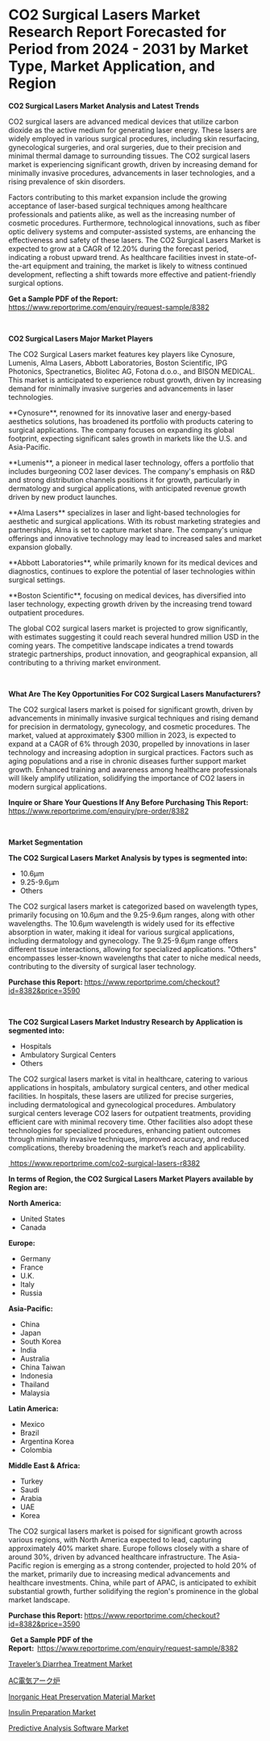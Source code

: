 <p><h1>CO2 Surgical Lasers Market Research Report Forecasted for Period from 2024 -  2031 by Market Type, Market Application, and Region</h1></p><p><strong>CO2 Surgical Lasers Market Analysis and Latest Trends</strong></p>
<p><p>CO2 surgical lasers are advanced medical devices that utilize carbon dioxide as the active medium for generating laser energy. These lasers are widely employed in various surgical procedures, including skin resurfacing, gynecological surgeries, and oral surgeries, due to their precision and minimal thermal damage to surrounding tissues. The CO2 surgical lasers market is experiencing significant growth, driven by increasing demand for minimally invasive procedures, advancements in laser technologies, and a rising prevalence of skin disorders. </p><p>Factors contributing to this market expansion include the growing acceptance of laser-based surgical techniques among healthcare professionals and patients alike, as well as the increasing number of cosmetic procedures. Furthermore, technological innovations, such as fiber optic delivery systems and computer-assisted systems, are enhancing the effectiveness and safety of these lasers. The CO2 Surgical Lasers Market is expected to grow at a CAGR of 12.20% during the forecast period, indicating a robust upward trend. As healthcare facilities invest in state-of-the-art equipment and training, the market is likely to witness continued development, reflecting a shift towards more effective and patient-friendly surgical options.</p></p>
<p><strong>Get a Sample PDF of the Report:&nbsp;</strong> <a href="https://www.reportprime.com/enquiry/request-sample/8382">https://www.reportprime.com/enquiry/request-sample/8382</a></p>
<p>&nbsp;</p>
<p><strong>CO2 Surgical Lasers Major Market Players</strong></p>
<p><p>The CO2 Surgical Lasers market features key players like Cynosure, Lumenis, Alma Lasers, Abbott Laboratories, Boston Scientific, IPG Photonics, Spectranetics, Biolitec AG, Fotona d.o.o., and BISON MEDICAL. This market is anticipated to experience robust growth, driven by increasing demand for minimally invasive surgeries and advancements in laser technologies.</p><p>**Cynosure**, renowned for its innovative laser and energy-based aesthetics solutions, has broadened its portfolio with products catering to surgical applications. The company focuses on expanding its global footprint, expecting significant sales growth in markets like the U.S. and Asia-Pacific.</p><p>**Lumenis**, a pioneer in medical laser technology, offers a portfolio that includes burgeoning CO2 laser devices. The company's emphasis on R&D and strong distribution channels positions it for growth, particularly in dermatology and surgical applications, with anticipated revenue growth driven by new product launches.</p><p>**Alma Lasers** specializes in laser and light-based technologies for aesthetic and surgical applications. With its robust marketing strategies and partnerships, Alma is set to capture market share. The company's unique offerings and innovative technology may lead to increased sales and market expansion globally.</p><p>**Abbott Laboratories**, while primarily known for its medical devices and diagnostics, continues to explore the potential of laser technologies within surgical settings. </p><p>**Boston Scientific**, focusing on medical devices, has diversified into laser technology, expecting growth driven by the increasing trend toward outpatient procedures.</p><p>The global CO2 surgical lasers market is projected to grow significantly, with estimates suggesting it could reach several hundred million USD in the coming years. The competitive landscape indicates a trend towards strategic partnerships, product innovation, and geographical expansion, all contributing to a thriving market environment.</p></p>
<p>&nbsp;</p>
<p><strong>What Are The Key Opportunities For CO2 Surgical Lasers Manufacturers?</strong></p>
<p><p>The CO2 surgical lasers market is poised for significant growth, driven by advancements in minimally invasive surgical techniques and rising demand for precision in dermatology, gynecology, and cosmetic procedures. The market, valued at approximately $300 million in 2023, is expected to expand at a CAGR of 6% through 2030, propelled by innovations in laser technology and increasing adoption in surgical practices. Factors such as aging populations and a rise in chronic diseases further support market growth. Enhanced training and awareness among healthcare professionals will likely amplify utilization, solidifying the importance of CO2 lasers in modern surgical applications.</p></p>
<p><strong>Inquire or Share Your Questions If Any Before Purchasing This Report:</strong> <a href="https://www.reportprime.com/enquiry/pre-order/8382">https://www.reportprime.com/enquiry/pre-order/8382</a></p>
<p>&nbsp;</p>
<p><strong>Market Segmentation</strong></p>
<p><strong>The CO2 Surgical Lasers Market Analysis by types is segmented into:</strong></p>
<p><ul><li>10.6μm</li><li>9.25-9.6μm</li><li>Others</li></ul></p>
<p><p>The CO2 surgical lasers market is categorized based on wavelength types, primarily focusing on 10.6μm and the 9.25-9.6μm ranges, along with other wavelengths. The 10.6μm wavelength is widely used for its effective absorption in water, making it ideal for various surgical applications, including dermatology and gynecology. The 9.25-9.6μm range offers different tissue interactions, allowing for specialized applications. "Others" encompasses lesser-known wavelengths that cater to niche medical needs, contributing to the diversity of surgical laser technology.</p></p>
<p><strong>Purchase this Report:&nbsp;</strong><a href="https://www.reportprime.com/checkout?id=8382&price=3590">https://www.reportprime.com/checkout?id=8382&price=3590</a></p>
<p>&nbsp;</p>
<p><strong>The CO2 Surgical Lasers Market Industry Research by Application is segmented into:</strong></p>
<p><ul><li>Hospitals</li><li>Ambulatory Surgical Centers</li><li>Others</li></ul></p>
<p><p>The CO2 surgical lasers market is vital in healthcare, catering to various applications in hospitals, ambulatory surgical centers, and other medical facilities. In hospitals, these lasers are utilized for precise surgeries, including dermatological and gynecological procedures. Ambulatory surgical centers leverage CO2 lasers for outpatient treatments, providing efficient care with minimal recovery time. Other facilities also adopt these technologies for specialized procedures, enhancing patient outcomes through minimally invasive techniques, improved accuracy, and reduced complications, thereby broadening the market’s reach and applicability.</p></p>
<p><a href="https://www.reportprime.com/co2-surgical-lasers-r8382">&nbsp;https://www.reportprime.com/co2-surgical-lasers-r8382</a></p>
<p><strong>In terms of Region, the CO2 Surgical Lasers Market Players available by Region are:</strong></p>
<p>
    <p> <strong> North America: </strong>
        <ul>
            <li>United States</li>
            <li>Canada</li>
        </ul>
        </p> 
    <p> <strong> Europe: </strong>
        <ul>
            <li>Germany</li>
            <li>France</li>
            <li>U.K.</li>
            <li>Italy</li>
            <li>Russia</li>
        </ul>
        </p> 
    <p> <strong> Asia-Pacific: </strong>
        <ul>
            <li>China</li>
            <li>Japan</li>
            <li>South Korea</li>
            <li>India</li>
            <li>Australia</li>
            <li>China Taiwan</li>
            <li>Indonesia</li>
            <li>Thailand</li>
            <li>Malaysia</li>
        </ul>
        </p> 
    <p> <strong> Latin America: </strong>
        <ul>
            <li>Mexico</li>
            <li>Brazil</li>
            <li>Argentina Korea</li>
            <li>Colombia</li>
        </ul>
        </p> 
    <p> <strong> Middle East & Africa: </strong>
        <ul>
            <li>Turkey</li>
            <li>Saudi</li>
            <li>Arabia</li>
            <li>UAE</li>
            <li>Korea</li>
        </ul>
    </p>
    </p>
<p><p>The CO2 surgical lasers market is poised for significant growth across various regions, with North America expected to lead, capturing approximately 40% market share. Europe follows closely with a share of around 30%, driven by advanced healthcare infrastructure. The Asia-Pacific region is emerging as a strong contender, projected to hold 20% of the market, primarily due to increasing medical advancements and healthcare investments. China, while part of APAC, is anticipated to exhibit substantial growth, further solidifying the region's prominence in the global market landscape.</p></p>
<p><strong>Purchase this Report: </strong><a href="https://www.reportprime.com/checkout?id=8382&price=3590">https://www.reportprime.com/checkout?id=8382&price=3590</a></p>
<p>&nbsp;<strong>Get a Sample PDF of the Report:&nbsp;&nbsp;</strong><a href="https://www.reportprime.com/enquiry/request-sample/8382">https://www.reportprime.com/enquiry/request-sample/8382</a></p>
<p><strong></strong></p>
<p><p><a href="https://medium.com/@abigail.stewart9783456/what-is-travelers-diarrhea-treatment-market-c69c0481cbef">Traveler’s Diarrhea Treatment Market</a></p><p><a href="https://medium.com/@adfwe254/ac-electric-arc-furnace-market-%E3%81%AF-%E3%82%B3%E3%82%B9%E3%83%88%E7%AE%A1%E7%90%86%E3%81%A8%E5%8A%B9%E7%8E%87%E5%90%91%E4%B8%8A%E3%82%92%E5%84%AA%E5%85%88%E3%81%97%E3%81%BE%E3%81%99-%E3%81%95%E3%82%89%E3%81%AB-%E5%A0%B1%E5%91%8A%E6%9B%B8%E3%81%AF%E5%B8%82%E5%A0%B4%E3%81%AE%E9%9C%80%E8%A6%81%E9%9D%A2%E3%81%A8%E4%BE%9B%E7%B5%A6%E9%9D%A2%E3%81%AE%E4%B8%A1%E6%96%B9%E3%82%92%E3%82%AB%E3%83%90%E3%83%BC%E3%81%97%E3%81%A6%E3%81%84%E3%81%BE%E3%81%99-ac-electric-arc-1a731cbc3ffb">AC電気アーク炉</a></p><p><a href="https://issuu.com/reportprime-2/docs/inorganic-heat-preservation-materia_b04dd4dcfd1bfe">Inorganic Heat Preservation Material Market</a></p><p><a href="https://www.linkedin.com/pulse/global-insulin-preparation-market-size-share-analysis--4m9le?trackingId=ci%2FwCKe1QISY8drOaaZIlw%3D%3D">Insulin Preparation Market</a></p><p><a href="https://medium.com/@abigail.stewart9783456/the-predictive-analysis-software-market-industry-provides-a-comprehensive-and-current-analysis-of-74805ffdf652?postPublishedType=initial">Predictive Analysis Software Market</a></p></p>